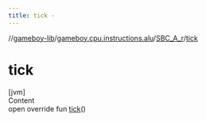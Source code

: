 ```yaml
---
title: tick -
---
```

//[gameboy-lib](../../index.md)/[gameboy.cpu.instructions.alu](../index.md)/[SBC_A_r](index.md)/[tick](tick.md)



# tick  
[jvm]  
Content  
open override fun [tick](tick.md)()  



